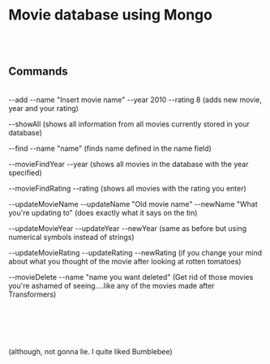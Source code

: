 <h1>Movie database using Mongo</h1>
<br><br>


<h2>Commands</h2>

<br>
--add --name "Insert movie name" --year 2010 --rating 8 (adds new movie, year and your rating)

--showAll (shows all information from all movies currently stored in your database)

--find --name "name" (finds name defined in the name field)

--movieFindYear --year (shows all movies in the database with the year specified)

--movieFindRating --rating (shows all movies with the rating you enter)

--updateMovieName --updateName "Old movie name" --newName "What you're updating to" (does exactly what it says on the tin)

--updateMovieYear --updateYear --newYear (same as before but using numerical symbols instead of strings)

--updateMovieRating --updateRating --newRating (if you change your mind about what you thought of the movie after looking at rotten tomatoes)

--movieDelete --name "name you want deleted" (Get rid of those movies you're ashamed of seeing....like any of the movies made after Transformers)

<br><br><br><br>
<p>

(although, not gonna lie. I quite liked Bumblebee)</p>
